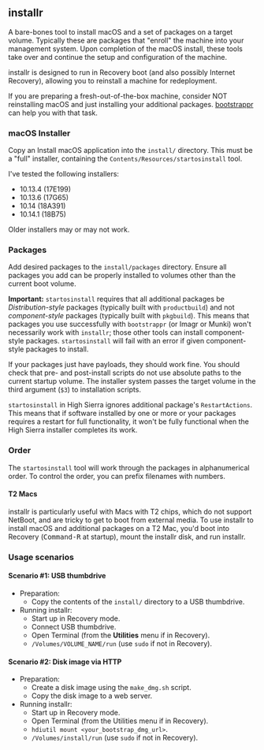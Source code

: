 ## installr

A bare-bones tool to install macOS and a set of packages on a target volume.
Typically these are packages that "enroll" the machine into your management system. Upon completion of the macOS install, these tools take over and continue the setup and configuration of the machine.

installr is designed to run in Recovery boot (and also possibly Internet Recovery), allowing you to reinstall a machine for redeployment.

If you are preparing a fresh-out-of-the-box machine, consider NOT reinstalling macOS and just installing your additional packages. [bootstrappr](https://github.com/munki/bootstrappr) can help you with that task. 

### macOS Installer

Copy an Install macOS application into the `install/` directory. This must be a "full" installer, containing the `Contents/Resources/startosinstall` tool.

I've tested the following installers:

* 10.13.4 (17E199)
* 10.13.6 (17G65)
* 10.14 (18A391)
* 10.14.1 (18B75)

Older installers may or may not work.

### Packages

Add desired packages to the `install/packages` directory. Ensure all packages you add can be properly installed to volumes other than the current boot volume.

**Important:** `startosinstall` requires that all additional packages be _Distribution-style_ packages (typically built with `productbuild`) and not _component-style_ packages (typically built with `pkgbuild`). This means that packages you use successfully with `bootstrappr` (or Imagr or Munki) won't necessarily work with `installr`; those other tools can install component-style packages. `startosinstall` will fail with an error if given component-style packages to install.

If your packages just have payloads, they should work fine. You should check that pre- and post-install scripts do not use absolute paths to the current startup volume. The installer system passes the target volume in the third argument (`$3`) to installation scripts.

`startosinstall` in High Sierra ignores additional package's `RestartActions`. This means that if software installed by one or more or your packages requires a restart for full functionality, it won't be fully functional when the High Sierra installer completes its work.

### Order

The `startosinstall` tool will work through the packages in alphanumerical order. To control the order, you can prefix filenames with numbers.

#### T2 Macs

installr is particularly useful with Macs with T2 chips, which do not support NetBoot, and are tricky to get to boot from external media. To use installr to install macOS and additional packages on a T2 Mac, you'd boot into Recovery (<kbd>Command-R</kbd> at startup), mount the installr disk, and run installr.

### Usage scenarios

#### Scenario #1: USB thumbdrive

* Preparation:
  * Copy the contents of the `install/` directory to a USB thumbdrive.
* Running installr:
  * Start up in Recovery mode.
  * Connect USB thumbdrive.
  * Open Terminal (from the **Utilities** menu if in Recovery).
  * `/Volumes/VOLUME_NAME/run` (use `sudo` if not in Recovery).

#### Scenario #2: Disk image via HTTP

* Preparation:
  * Create a disk image using the `make_dmg.sh` script.
  * Copy the disk image to a web server.
* Running installr:
  * Start up in Recovery mode.
  * Open Terminal (from the Utilities menu if in Recovery).
  * `hdiutil mount <your_bootstrap_dmg_url>`.
  * `/Volumes/install/run` (use `sudo` if not in Recovery).

